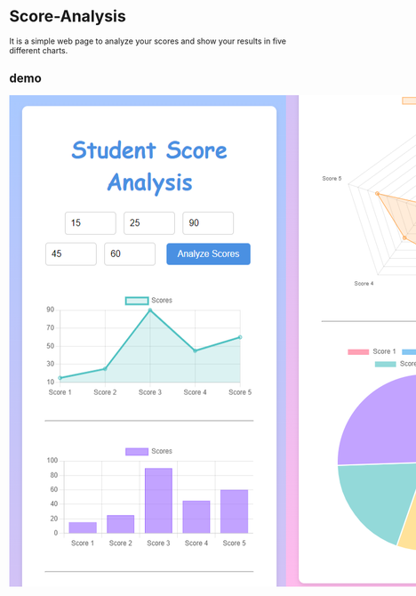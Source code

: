 # Score-Analysis

It is a simple web page to analyze your scores and show your results in five different charts.

## demo

<div style="display: flex;">
   <img src="./Capture1.PNG" alt="pic">
   <img src="./Capture2.PNG" alt="pic">
</div>


